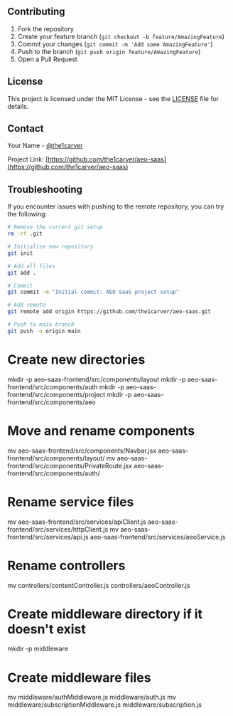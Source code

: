 ## Contributing

1. Fork the repository
2. Create your feature branch (`git checkout -b feature/AmazingFeature`)
3. Commit your changes (`git commit -m 'Add some AmazingFeature'`)
4. Push to the branch (`git push origin feature/AmazingFeature`)
5. Open a Pull Request

## License

This project is licensed under the MIT License - see the [LICENSE](LICENSE) file for details.

## Contact

Your Name - [@the1carver](https://github.com/the1carver)

Project Link: [https://github.com/the1carver/aeo-saas](https://github.com/the1carver/aeo-saas)

## Troubleshooting

If you encounter issues with pushing to the remote repository, you can try the following:

```bash
# Remove the current git setup
rm -rf .git

# Initialize new repository
git init

# Add all files
git add .

# Commit
git commit -m "Initial commit: AEO SaaS project setup"

# Add remote
git remote add origin https://github.com/the1carver/aeo-saas.git

# Push to main branch
git push -u origin main
```

# Create new directories

mkdir -p aeo-saas-frontend/src/components/layout
mkdir -p aeo-saas-frontend/src/components/auth
mkdir -p aeo-saas-frontend/src/components/project
mkdir -p aeo-saas-frontend/src/components/aeo

# Move and rename components

mv aeo-saas-frontend/src/components/Navbar.jsx aeo-saas-frontend/src/components/layout/
mv aeo-saas-frontend/src/components/PrivateRoute.jsx aeo-saas-frontend/src/components/auth/

# Rename service files

mv aeo-saas-frontend/src/services/apiClient.js aeo-saas-frontend/src/services/httpClient.js
mv aeo-saas-frontend/src/services/api.js aeo-saas-frontend/src/services/aeoService.js

# Rename controllers

mv controllers/contentController.js controllers/aeoController.js

# Create middleware directory if it doesn't exist

mkdir -p middleware

# Create middleware files

mv middleware/authMiddleware.js middleware/auth.js
mv middleware/subscriptionMiddleware.js middleware/subscription.js
